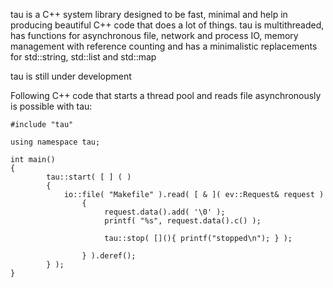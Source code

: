 tau is a C++ system library designed to be fast, minimal and help in producing beautiful C++ code that does a lot of things. tau is multithreaded, has functions for asynchronous file, network and process IO, memory management with reference counting and has a minimalistic replacements for std::string, std::list and std::map

tau is still under development

Following C++ code that starts a thread pool and reads file asynchronously is possible with tau:


	#include "tau"
	
	using namespace tau;
	
	int main()
	{
	        tau::start( [ ] ( )
	        { 
	            io::file( "Makefile" ).read( [ & ]( ev::Request& request )
	                {
	                     request.data().add( '\0' );
	                     printf( "%s", request.data().c() );
                 
	                     tau::stop( [](){ printf("stopped\n"); } );
                     
	                } ).deref();
	        } );
	}

